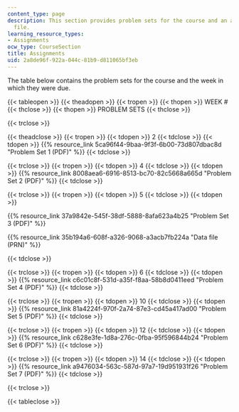 ```yaml
---
content_type: page
description: This section provides problem sets for the course and an associated data
  file.
learning_resource_types:
- Assignments
ocw_type: CourseSection
title: Assignments
uid: 2a8de96f-922a-044c-81b9-d811065bf3eb
---
```


The table below contains the problem sets for the course and the week in which they were due.

{{< tableopen >}}
{{< theadopen >}}
{{< tropen >}}
{{< thopen >}}
WEEK #
{{< thclose >}}
{{< thopen >}}
PROBLEM SETS
{{< thclose >}}

{{< trclose >}}

{{< theadclose >}}
{{< tropen >}}
{{< tdopen >}}
2
{{< tdclose >}}
{{< tdopen >}}
{{% resource_link 5ca96f44-9baa-9f3f-6b00-73d807dbac8d "Problem Set 1 (PDF)" %}}
{{< tdclose >}}

{{< trclose >}}
{{< tropen >}}
{{< tdopen >}}
4
{{< tdclose >}}
{{< tdopen >}}
{{% resource_link 8008aea6-6916-8513-bc70-82c5668a665d "Problem Set 2 (PDF)" %}}
{{< tdclose >}}

{{< trclose >}}
{{< tropen >}}
{{< tdopen >}}
5
{{< tdclose >}}
{{< tdopen >}}


{{% resource_link 37a9842e-545f-38df-5888-8afa623a4b25 "Problem Set 3 (PDF)" %}}

{{% resource_link 35b194a6-608f-a326-9068-a3acb7fb224a "Data file (PRN)" %}}


{{< tdclose >}}

{{< trclose >}}
{{< tropen >}}
{{< tdopen >}}
6
{{< tdclose >}}
{{< tdopen >}}
{{% resource_link c6c01c8f-531d-a35f-f8aa-58b8d0411eed "Problem Set 4 (PDF)" %}}
{{< tdclose >}}

{{< trclose >}}
{{< tropen >}}
{{< tdopen >}}
10
{{< tdclose >}}
{{< tdopen >}}
{{% resource_link 81a4224f-970f-2a74-87e3-cd45a417ad00 "Problem Set 5 (PDF)" %}}
{{< tdclose >}}

{{< trclose >}}
{{< tropen >}}
{{< tdopen >}}
12
{{< tdclose >}}
{{< tdopen >}}
{{% resource_link c628e3fe-1d8a-276c-0fba-95f596844b24 "Problem Set 6 (PDF)" %}}
{{< tdclose >}}

{{< trclose >}}
{{< tropen >}}
{{< tdopen >}}
14
{{< tdclose >}}
{{< tdopen >}}
{{% resource_link a9476034-563c-587d-97a7-19d951931f26 "Problem Set 7 (PDF)" %}}
{{< tdclose >}}

{{< trclose >}}

{{< tableclose >}}